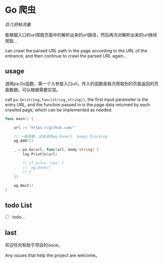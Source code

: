# Go 爬虫
_巨几把耗流量_

能根据入口的url爬取页面中的解析出来的url路径，然后再次对解析出来的url继续爬取...

can crawl the parsed URL path in the page according to the URL of the entrance, and then continue to crawl the parsed
URL again...

## usage

调用pa.Go函数，第一个入参是入口url，传入的函数是每次爬取到的页面返回的页面数据，可以根据需要实现。

call `pa.Go(string,func(string,string))`, the first input parameter is the entry URL, and the function passed in is the page data returned by each
crawled page, which can be implemented as needed.

```go
func main() {

	url := "https://github.com/"

	// 一直阻塞，没有调用wg.Done()  keeps blocking
	wg.Add(1)

	_ = pa.Go(url, func(url, body string) {
		log.Println(url)

		// if url== "xxx" {
		// 	wg.Done()
		// }
	})

	wg.Wait()
}
```

## todo List

- [ ] todo...

## last
欢迎任何有助于项目的issue。

Any issues that help the project are welcome。

